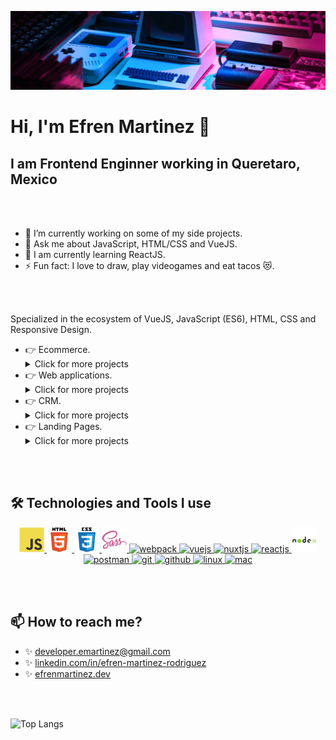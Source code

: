 [![GitHub Header @efrenmartinez](https://github.com/efrencodes/efrencodes/blob/master/assets/github-efrencodes.png)](http://www.efrenmartinez.dev/)
# Hi, I'm Efren Martinez 👋

## I am Frontend Enginner working in Queretaro, Mexico

<br>
<br>

- 🔭 I’m currently working on some of my side projects.
- 💬 Ask me about JavaScript, HTML/CSS and VueJS.
- 🧠 I am currently learning ReactJS.
- ⚡ Fun fact: I love to draw, play videogames and eat tacos 😻.

<br>
<br>

Specialized in the ecosystem of VueJS, JavaScript (ES6), HTML, CSS and Responsive Design.

- 👉 Ecommerce.
    <details>
    <summary>Click for more projects</summary>
    <ul>
    <li>
    <a href="https://ordiexpress.com/" target="_blank">ordiexpress.com</a>
    </li>
    <li>
    <a href="https://store.bticino.com.mx/" target="_blank">store.bticino.com.mx</a>
    </li>
    </ul>
    </details>
- 👉 Web applications.
    <details>
    <summary>Click for more projects</summary>
    <ul>
    <li>
    <a href="https://www.suzuki.com.mx/autos" target="_blank">suzuki.com.mx/autos</a>
    </li>
    </ul>
    </details>
- 👉 CRM.
    <details>
    <summary>Click for more projects</summary>
    <ul>
    <li>
    <a href="https://bts-adm.netnet.mx/#/login" target="_blank">bts-adm.netnet.mx/#/login</a>
    </li>
    </ul>
    </details>
- 👉 Landing Pages.
    <details>
    <summary>Click for more projects</summary>
    <ul>
    <li>
    <a href="https://efrenmartinez.dev" target="_blank">efrenmartinez.dev</a>
    </li>
    </ul>
    </details>


<br>
<br>

## 🛠️ Technologies and Tools I use
<p align="center">
<a href="https://developer.mozilla.org/en-US/docs/Web/JavaScript" target="_blank"> <img src="https://raw.githubusercontent.com/devicons/devicon/master/icons/javascript/javascript-original.svg" alt="javascript" width="40" height="40"/> </a>
<a href="https://www.w3.org/html/" target="_blank"> <img src="https://raw.githubusercontent.com/devicons/devicon/master/icons/html5/html5-original-wordmark.svg" alt="html5" width="40" height="40"/> </a>
<a href="https://www.w3schools.com/css/" target="_blank"> <img src="https://raw.githubusercontent.com/devicons/devicon/master/icons/css3/css3-original-wordmark.svg" alt="css3" width="40" height="40"/> </a>
<a href="https://sass-lang.com" target="_blank"> <img src="https://raw.githubusercontent.com/devicons/devicon/master/icons/sass/sass-original.svg" alt="sass" width="40" height="40"/> </a>
<a href="#" target="_blank"> <img src="https://www.vectorlogo.zone/logos/js_webpack/js_webpack-icon.svg" alt="webpack" width="40" height="40"/> </a>
<a href="https://vuejs.org/" target="_blank"> <img src="https://www.vectorlogo.zone/logos/vuejs/vuejs-icon.svg" alt="vuejs" width="40" height="40"/> </a>
<a href="#" target="_blank"> <img src="https://www.vectorlogo.zone/logos/nuxtjs/nuxtjs-icon.svg" alt="nuxtjs" width="40" height="40"/> </a>
<a href="#" target="_blank"> <img src="https://www.vectorlogo.zone/logos/reactjs/reactjs-icon.svg" alt="reactjs" width="40" height="40"/> </a>
<a href="https://nodejs.org" target="_blank"> <img src="https://raw.githubusercontent.com/devicons/devicon/master/icons/nodejs/nodejs-original-wordmark.svg" alt="nodejs" width="40" height="40"/> </a>
<a href="https://www.postman.com/" target="_blank"> <img src="https://www.vectorlogo.zone/logos/getpostman/getpostman-icon.svg" alt="postman" width="40" height="40"/> </a>
<a href="https://git-scm.com/" target="_blank"> <img src="https://www.vectorlogo.zone/logos/git-scm/git-scm-icon.svg" alt="git" width="40" height="40"/> </a>
<a href="https://github.com/efrenmartinez" target="_blank"> <img src="https://www.vectorlogo.zone/logos/github/github-icon.svg" alt="github" width="40" height="40"/> </a>
<a href="#" target="_blank"> <img src="https://www.vectorlogo.zone/logos/linux/linux-icon.svg" alt="linux" width="40" height="40"/> </a>
<a href="#" target="_blank"> <img src="https://www.vectorlogo.zone/logos/apple/apple-icon.svg" alt="mac" width="40" height="40"/> </a>
</p>

<br>
<br>

## 📫 How to reach me?

- ✨ [developer.emartinez@gmail.com](mailto:developer.emartinez@gmail.com)
- ✨ [linkedin.com/in/efren-martinez-rodriguez](https://www.linkedin.com/in/efren-martinez-rodriguez/)
- ✨ [efrenmartinez.dev](https://efrenmartinez.dev)

<br>
<br>

![Top Langs](https://github-readme-stats.vercel.app/api/top-langs/?username=efrencodes&layout=compact&title_color=007bff&text_color=e7e7e7&icon_color=007bff&bg_color=171c28)